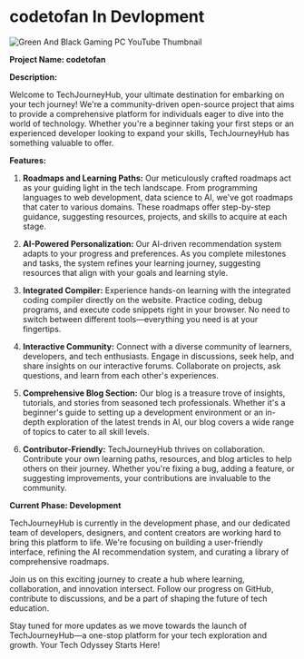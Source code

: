 # codetofan In Devlopment
![Green And Black Gaming PC YouTube Thumbnail](https://github.com/47-dev/codetofan/assets/79639577/a4fe3cc8-9d62-4d26-890c-f53f531077f9)

**Project Name: codetofan**

**Description:**

Welcome to TechJourneyHub, your ultimate destination for embarking on your tech journey! We're a community-driven open-source project that aims to provide a comprehensive platform for individuals eager to dive into the world of technology. Whether you're a beginner taking your first steps or an experienced developer looking to expand your skills, TechJourneyHub has something valuable to offer.

**Features:**

1. **Roadmaps and Learning Paths:** Our meticulously crafted roadmaps act as your guiding light in the tech landscape. From programming languages to web development, data science to AI, we've got roadmaps that cater to various domains. These roadmaps offer step-by-step guidance, suggesting resources, projects, and skills to acquire at each stage.

2. **AI-Powered Personalization:** Our AI-driven recommendation system adapts to your progress and preferences. As you complete milestones and tasks, the system refines your learning journey, suggesting resources that align with your goals and learning style.

3. **Integrated Compiler:** Experience hands-on learning with the integrated coding compiler directly on the website. Practice coding, debug programs, and execute code snippets right in your browser. No need to switch between different tools—everything you need is at your fingertips.

4. **Interactive Community:** Connect with a diverse community of learners, developers, and tech enthusiasts. Engage in discussions, seek help, and share insights on our interactive forums. Collaborate on projects, ask questions, and learn from each other's experiences.

5. **Comprehensive Blog Section:** Our blog is a treasure trove of insights, tutorials, and stories from seasoned tech professionals. Whether it's a beginner's guide to setting up a development environment or an in-depth exploration of the latest trends in AI, our blog covers a wide range of topics to cater to all skill levels.

6. **Contributor-Friendly:** TechJourneyHub thrives on collaboration. Contribute your own learning paths, resources, and blog articles to help others on their journey. Whether you're fixing a bug, adding a feature, or suggesting improvements, your contributions are invaluable to the community.

**Current Phase: Development**

TechJourneyHub is currently in the development phase, and our dedicated team of developers, designers, and content creators are working hard to bring this platform to life. We're focusing on building a user-friendly interface, refining the AI recommendation system, and curating a library of comprehensive roadmaps.

Join us on this exciting journey to create a hub where learning, collaboration, and innovation intersect. Follow our progress on GitHub, contribute to discussions, and be a part of shaping the future of tech education.

Stay tuned for more updates as we move towards the launch of TechJourneyHub—a one-stop platform for your tech exploration and growth.
 Your Tech Odyssey Starts Here!
